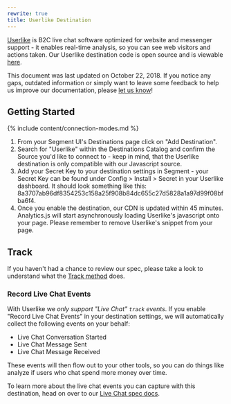 ```yaml
---
rewrite: true
title: Userlike Destination
---
```


[Userlike](https://www.userlike.com/en/) is B2C live chat software optimized for website and messenger support - it enables real-time analysis, so you can see web visitors and actions taken. Our Userlike destination code is open source and is viewable [here](https://github.com/segment-integrations/analytics.js-integration-userlike).

This document was last updated on October 22, 2018. If you notice any gaps, outdated information or simply want to leave some feedback to help us improve our documentation, please [let us know](https://segment.com/help/contact)!

## Getting Started

{% include content/connection-modes.md %}

1. From your Segment UI's Destinations page click on "Add Destination".
2. Search for "Userlike" within the Destinations Catalog and confirm the Source you'd like to connect to - keep in mind, that the Userlike destination is only compatible with our Javascript source.
3. Add your Secret Key to your destination settings in Segment - your Secret Key can be found under Config > Install > Secret in your Userlike dashboard. It should look something like this: 8a3707ab96df8354253c158a25f908b84dc655c27d5828a1a97d99f08bfba6f4.
4. Once you enable the destination, our CDN is updated within 45 minutes. Analytics.js will start asynchronously loading Userlike's javascript onto your page. Please remember to remove Userlike's snippet from your page.

## Track
 If you haven't had a chance to review our spec, please take a look to understand what the [Track method](https://segment.com/docs/connections/spec/track/) does.

### Record Live Chat Events

With Userlike we _only support "Live Chat" `track` events_. If you enable "Record Live Chat Events" in your destination settings, we will automatically collect the following events on your behalf:
* Live Chat Conversation Started
* Live Chat Message Sent
* Live Chat Message Received

These events will then flow out to your other tools, so you can do things like analyze if users who chat spend more money over time.

To learn more about the live chat events you can capture with this destination, head on over to our [Live Chat spec docs](/docs/connections/spec/live-chat/).
